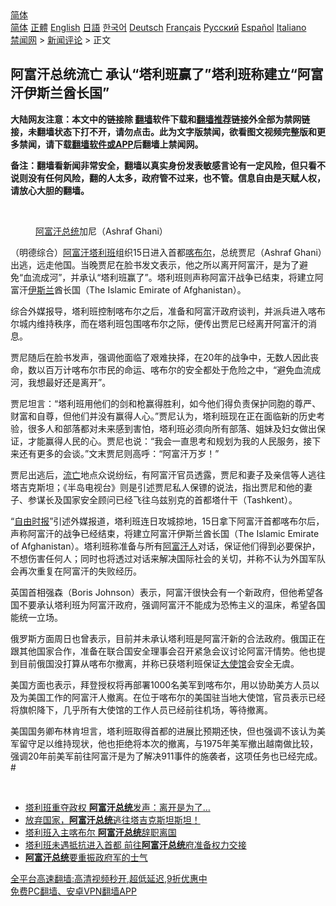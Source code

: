  <!-- 面包屑导航 --> <div class="breadcrumb"><!-- GTranslate: https://gtranslate.io/ -->  <div class="switcher notranslate">  <div class="selected">  <a href="#" onclick="return false;"> 简体</a>  </div>  <div class="option">  <a href="https://www.bannedbook.org" onclick="doGTranslate('zh-CN|zh-CN');jQuery('div.switcher div.selected a').html(jQuery(this).html());return false;" title="简体中文" class="nturl selected"> 简体</a>  <a href="https://www.bannedbook.org/zh-tw/" onclick="doGTranslate('zh-CN|zh-TW');jQuery('div.switcher div.selected a').html(jQuery(this).html());return false;" title="繁體中文" class="nturl"> 正體</a>  <a href="https://www.bannedbook.org/en/" onclick="doGTranslate('zh-CN|en');jQuery('div.switcher div.selected a').html(jQuery(this).html());return false;" title="English" class="nturl"> English</a>  <a href="https://www.bannedbook.org/ja/" onclick="doGTranslate('zh-CN|ja');jQuery('div.switcher div.selected a').html(jQuery(this).html());return false;" title="日本語" class="nturl"> 日語</a>  <a href="https://www.bannedbook.org/ko/" onclick="doGTranslate('zh-CN|ko');jQuery('div.switcher div.selected a').html(jQuery(this).html());return false;" title="한국어" class="nturl"> 한국어</a>  <a href="https://www.bannedbook.org/de/" onclick="doGTranslate('zh-CN|de');jQuery('div.switcher div.selected a').html(jQuery(this).html());return false;" title="Deutsch" class="nturl"> Deutsch</a>  <a href="https://www.bannedbook.org/fr/" onclick="doGTranslate('zh-CN|fr');jQuery('div.switcher div.selected a').html(jQuery(this).html());return false;" title="Français" class="nturl"> Français</a>  <a href="https://www.bannedbook.org/ru/" onclick="doGTranslate('zh-CN|ru');jQuery('div.switcher div.selected a').html(jQuery(this).html());return false;" title="Русский" class="nturl"> Русский</a>  <a href="https://www.bannedbook.org/es/" onclick="doGTranslate('zh-CN|es');jQuery('div.switcher div.selected a').html(jQuery(this).html());return false;" title="Español" class="nturl"> Español</a>  <a href="https://www.bannedbook.org/it/" onclick="doGTranslate('zh-CN|it');jQuery('div.switcher div.selected a').html(jQuery(this).html());return false;" title="Italiano" class="nturl"> Italiano</a>  </div>  </div>      <div class='breadcrumb-sub'><!-- Breadcrumb NavXT 6.3.0 --> <a href="https://www.bannedbook.org/" class="home">禁闻网</a> &gt; <a href="https://www.bannedbook.org/bnews/comments/" class="category">新闻评论</a> &gt; 正文</div></div><h2>阿富汗总统流亡 承认“塔利班赢了”塔利班称建立“阿富汗伊斯兰酋长国”</h2> <p class="notice"><b>大陆网友注意：本文中的链接除 <a href="https://github.com/bannedbook/fanqiang" >翻墙</a>软件下载和<a href="https://github.com/killgcd/justmysocks/blob/master/README.md">翻墙推荐</a>链接外全部为禁网链接，未翻墙状态下打不开，请勿点击。此为文字版禁闻，欲看图文视频完整版和更多禁闻，请下载<a href="https://github.com/bannedbook/fanqiang">翻墙软件或APP</a>后翻墙上禁闻网。</p><p>备注：翻墙看新闻非常安全，翻墙以真实身份发表敏感言论有一定风险，但只看不说则没有任何风险，翻的人太多，政府管不过来，也不管。信息自由是天赋人权，请放心大胆的翻墙。</b></p>  <div class="entry"> <br /> <figure><a href="https://i2.wp.com/upload-images-bucket-v64rleca837do.s3.eu-west-1.amazonaws.com/wp-content/uploads/2021/08/16010157/Screen-Shot-2021-08-16-at-11.07.05-am.png?fit=459%2C359&#038;ssl=1" data-caption="阿富汗总统加尼（Ashraf Ghani）"></a><figcaption class="wp-caption-text"><a href="https://www.bannedbook.org/bnews/tag/%E9%98%BF%E5%AF%8C%E6%B1%97%E6%80%BB%E7%BB%9F/" class="st_tag internal_tag" rel="tag" title="标签 阿富汗总统 下的日志">阿富汗总统</a>加尼（Ashraf Ghani）</figcaption></figure> <p>（明德综合）<a href="https://www.bannedbook.org/bnews/tag/%e9%98%bf%e5%af%8c%e6%b1%97/" class="st_tag internal_tag" rel="tag" title="标签 阿富汗 下的日志">阿富汗</a><a href="https://www.bannedbook.org/bnews/tag/%e5%a1%94%e5%88%a9%e7%8f%ad/" class="st_tag internal_tag" rel="tag" title="标签 塔利班 下的日志">塔利班</a>组织15日进入首都<a href="https://www.bannedbook.org/bnews/tag/%E5%96%80%E5%B8%83%E5%B0%94/" class="st_tag internal_tag" rel="tag" title="标签 喀布尔 下的日志">喀布尔</a>，总统贾尼（Ashraf Ghani）出逃，远走他国。当晚贾尼在脸书发文表示，他之所以离开阿富汗，是为了避免“血流成河”，并承认“塔利班赢了”。塔利班则声称阿富汗战争已结束，将建立阿富汗<a href="https://www.bannedbook.org/bnews/tag/%e4%bc%8a%e6%96%af%e5%85%b0/" class="st_tag internal_tag" rel="tag" title="标签 伊斯兰 下的日志">伊斯兰</a>酋长国（The Islamic Emirate of Afghanistan）。</p> <p>综合外媒报导，塔利班控制喀布尔之后，准备和阿富汗政府谈判，并派兵进入喀布尔城内维持秩序，而在塔利班包围喀布尔之际，便传出贾尼已经离开阿富汗的消息。</p> <p>贾尼随后在脸书发声，强调他面临了艰难抉择，在20年的战争中，无数人因此丧命，数以百万计喀布尔市民的命运、喀布尔的安全都处于危险之中，“避免血流成河，我想最好还是离开”。</p>  <p>贾尼坦言：“塔利班用他们的剑和枪赢得胜利，如今他们得负责保护同胞的尊严、财富和自尊，但他们并没有赢得人心。”贾尼认为，塔利班现在正在面临新的历史考验，很多人和部落都对未来感到害怕，塔利班必须向所有部落、姐妹及妇女做出保证，才能赢得人民的心。贾尼也说：“我会一直思考和规划为我的人民服务，接下来还有更多的会谈。”文末贾尼则高呼：“阿富汗万岁！”</p> <p>贾尼出逃后，<a href="https://www.bannedbook.org/bnews/tag/%E6%B5%81%E4%BA%A1/" class="st_tag internal_tag" rel="tag" title="标签 流亡 下的日志">流亡</a>地点众说纷纭，有阿富汗官员透露，贾尼和妻子及亲信等人逃往塔吉克斯坦；《半岛电视台》则是引述贾尼私人保镖的说法，指出贾尼和他的妻子、参谋长及国家安全顾问已经飞往乌兹别克的首都塔什干（Tashkent）。</p> <p>“<a href="https://www.bannedbook.org/bnews/tag/%e8%87%aa%e7%94%b1%e6%97%b6%e6%8a%a5/" class="st_tag internal_tag" rel="tag" title="标签 自由时报 下的日志">自由时报</a>”引述外媒报道，塔利班连日攻城掠地，15日拿下阿富汗首都喀布尔后，声称阿富汗的战争已经结束，将建立阿富汗伊斯兰酋长国（The Islamic Emirate of Afghanistan）。塔利班称准备与所有<a href="https://www.bannedbook.org/bnews/tag/%e9%98%bf%e5%af%8c%e6%b1%97%e4%ba%ba/" class="st_tag internal_tag" rel="tag" title="标签 阿富汗人 下的日志">阿富汗人</a>对话，保证他们得到必要保护，不想伤害任何人；同时也将透过对话来解决国际社会的关切，并称不认为外国军队会再次重复在阿富汗的失败经历。</p>  <p>英国首相强森（Boris Johnson）表示，阿富汗很快会有一个新政府，但他希望各国不要承认塔利班为阿富汗政府，强调阿富汗不能成为恐怖主义的温床，希望各国能统一立场。</p> <p>俄罗斯方面周日也曾表示，目前并未承认塔利班是阿富汗新的合法政府。俄国正在跟其他国家合作，准备在联合国安全理事会召开紧急会议讨论阿富汗情势。他也提到目前俄国没打算从喀布尔撤离，并称已获塔利班保证<a href="https://www.bannedbook.org/bnews/tag/%E5%A4%A7%E4%BD%BF%E9%A6%86/" class="st_tag internal_tag" rel="tag" title="标签 大使馆 下的日志">大使馆</a>会安全无虞。</p> <p>美国方面也表示，拜登授权将再部署1000名美军到喀布尔，用以协助美方人员以及为美国工作的阿富汗人撤离。在位于喀布尔的美国驻当地大使馆，官员表示已经将旗帜降下，几乎所有大使馆的工作人员已经前往机场，等待撤离。</p>  <p>美国国务卿布林肯坦言，塔利班取得首都的进展比预期还快，但也强调不该认为美军留守足以维持现状，他也拒绝将本次的撤离，与1975年美军撤出越南做比较，强调20年前美军前往阿富汗是为了解决911事件的施袭者，这项任务也已经完成。#</p> <p>&nbsp;</p> <ul class='op-related-articles' title='相关阅读'> <li><a href='https://www.bannedbook.org/bnews/cnnews/20210816/1606942.html' target='_blank'>塔利班重夺政权 <b>阿富汗总统</b>发声：离开是为了…</a></li> <li><a href='https://www.bannedbook.org/bnews/bannedvideo/20210816/1606890.html' target='_blank'>放弃国家，<b>阿富汗总统</b>逃往塔吉克斯坦斯坦！</a></li> <li><a href='https://www.bannedbook.org/bnews/ssgc/20210816/1606859.html' target='_blank'>塔利班入主喀布尔 <b>阿富汗总统</b>辞职离国</a></li> <li><a href='https://www.bannedbook.org/bnews/comments/20210815/1606803.html' target='_blank'>塔利班未遇抵抗进入首都 前往<b>阿富汗总统</b>府准备权力交接</a></li> <li><a href='https://www.bannedbook.org/bnews/baitai/20210815/1606729.html' target='_blank'><b>阿富汗总统</b>要重振政府军的士气</a></li> </ul> <p class="texttj"> <a href="https://github.com/bannedbook/fanqiang/wiki/V2ray%E6%9C%BA%E5%9C%BA" target="_blank">全平台高速翻墙:高清视频秒开,超低延迟,9折优惠中</a><br/> <a href="https://github.com/bannedbook/fanqiang/wiki/%E7%A6%81%E9%97%BB%E7%BD%91%E5%AE%89%E5%8D%93%E7%BF%BB%E5%A2%99%E6%96%B0%E9%97%BBAPP" target="_blank">免费PC翻墙、安卓VPN翻墙APP</a></p> <p>&nbsp;</p><a name='sharetosocial'></a>  <div style="margin-bottom:5px;padding-bottom:5px;clear:both"> <div id="archive-pix-1" class="banner-ads"> <!-- AuctionX Display platform tag START --> <div id="26318x728x90x621x_ADSLOT2" clicktrack="%%CLICK_URL_ESC%%"></div> <!-- AuctionX Display platform tag END --> </div> <div id="archive-pix-2" class="banner-ads"> <!-- AuctionX Display platform tag START --> <div id="26315x300x250x621x_ADSLOT2" clicktrack="%%CLICK_URL_ESC%%"></div> <!-- AuctionX Display platform tag END --> </div> </div>  <div id="archive-pix-1" class="banner-ads"> <!-- AuctionX Display platform tag START --> <div id="26318x728x90x621x_ADSLOT3" clicktrack="%%CLICK_URL_ESC%%"></div> <!-- AuctionX Display platform tag END --> </div> </div><!--END ENTRY--> 